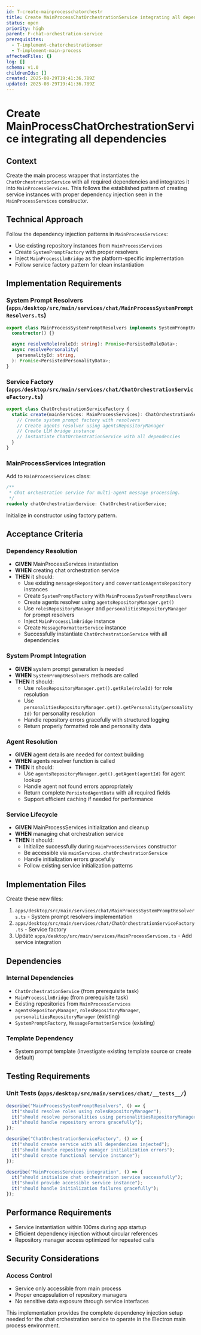 ```yaml
---
id: T-create-mainprocesschatorchestr
title: Create MainProcessChatOrchestrationService integrating all dependencies
status: open
priority: high
parent: F-chat-orchestration-service
prerequisites:
  - T-implement-chatorchestrationser
  - T-implement-main-process
affectedFiles: {}
log: []
schema: v1.0
childrenIds: []
created: 2025-08-29T19:41:36.789Z
updated: 2025-08-29T19:41:36.789Z
---
```


# Create MainProcessChatOrchestrationService integrating all dependencies

## Context

Create the main process wrapper that instantiates the `ChatOrchestrationService` with all required dependencies and integrates it into `MainProcessServices`. This follows the established pattern of creating service instances with proper dependency injection seen in the `MainProcessServices` constructor.

## Technical Approach

Follow the dependency injection patterns in `MainProcessServices`:

- Use existing repository instances from `MainProcessServices`
- Create `SystemPromptFactory` with proper resolvers
- Inject `MainProcessLlmBridge` as the platform-specific implementation
- Follow service factory pattern for clean instantiation

## Implementation Requirements

### System Prompt Resolvers (`apps/desktop/src/main/services/chat/MainProcessSystemPromptResolvers.ts`)

```typescript
export class MainProcessSystemPromptResolvers implements SystemPromptResolvers {
  constructor() {}

  async resolveRole(roleId: string): Promise<PersistedRoleData>;
  async resolvePersonality(
    personalityId: string,
  ): Promise<PersistedPersonalityData>;
}
```

### Service Factory (`apps/desktop/src/main/services/chat/ChatOrchestrationServiceFactory.ts`)

```typescript
export class ChatOrchestrationServiceFactory {
  static create(mainServices: MainProcessServices): ChatOrchestrationService {
    // Create system prompt factory with resolvers
    // Create agents resolver using agentsRepositoryManager
    // Create LLM bridge instance
    // Instantiate ChatOrchestrationService with all dependencies
  }
}
```

### MainProcessServices Integration

Add to `MainProcessServices` class:

```typescript
/**
 * Chat orchestration service for multi-agent message processing.
 */
readonly chatOrchestrationService: ChatOrchestrationService;
```

Initialize in constructor using factory pattern.

## Acceptance Criteria

### Dependency Resolution

- **GIVEN** MainProcessServices instantiation
- **WHEN** creating chat orchestration service
- **THEN** it should:
  - Use existing `messagesRepository` and `conversationAgentsRepository` instances
  - Create `SystemPromptFactory` with `MainProcessSystemPromptResolvers`
  - Create agents resolver using `agentsRepositoryManager.get()`
  - Use `rolesRepositoryManager` and `personalitiesRepositoryManager` for prompt resolvers
  - Inject `MainProcessLlmBridge` instance
  - Create `MessageFormatterService` instance
  - Successfully instantiate `ChatOrchestrationService` with all dependencies

### System Prompt Integration

- **GIVEN** system prompt generation is needed
- **WHEN** `SystemPromptResolvers` methods are called
- **THEN** it should:
  - Use `rolesRepositoryManager.get().getRole(roleId)` for role resolution
  - Use `personalitiesRepositoryManager.get().getPersonality(personalityId)` for personality resolution
  - Handle repository errors gracefully with structured logging
  - Return properly formatted role and personality data

### Agent Resolution

- **GIVEN** agent details are needed for context building
- **WHEN** agents resolver function is called
- **THEN** it should:
  - Use `agentsRepositoryManager.get().getAgent(agentId)` for agent lookup
  - Handle agent not found errors appropriately
  - Return complete `PersistedAgentData` with all required fields
  - Support efficient caching if needed for performance

### Service Lifecycle

- **GIVEN** MainProcessServices initialization and cleanup
- **WHEN** managing chat orchestration service
- **THEN** it should:
  - Initialize successfully during `MainProcessServices` constructor
  - Be accessible via `mainServices.chatOrchestrationService`
  - Handle initialization errors gracefully
  - Follow existing service initialization patterns

## Implementation Files

Create these new files:

1. `apps/desktop/src/main/services/chat/MainProcessSystemPromptResolvers.ts` - System prompt resolvers implementation
2. `apps/desktop/src/main/services/chat/ChatOrchestrationServiceFactory.ts` - Service factory
3. Update `apps/desktop/src/main/services/MainProcessServices.ts` - Add service integration

## Dependencies

### Internal Dependencies

- `ChatOrchestrationService` (from prerequisite task)
- `MainProcessLlmBridge` (from prerequisite task)
- Existing repositories from `MainProcessServices`
- `agentsRepositoryManager`, `rolesRepositoryManager`, `personalitiesRepositoryManager` (existing)
- `SystemPromptFactory`, `MessageFormatterService` (existing)

### Template Dependency

- System prompt template (investigate existing template source or create default)

## Testing Requirements

### Unit Tests (`apps/desktop/src/main/services/chat/__tests__/`)

```typescript
describe("MainProcessSystemPromptResolvers", () => {
  it("should resolve roles using rolesRepositoryManager");
  it("should resolve personalities using personalitiesRepositoryManager");
  it("should handle repository errors gracefully");
});

describe("ChatOrchestrationServiceFactory", () => {
  it("should create service with all dependencies injected");
  it("should handle repository manager initialization errors");
  it("should create functional service instance");
});

describe("MainProcessServices integration", () => {
  it("should initialize chat orchestration service successfully");
  it("should provide accessible service instance");
  it("should handle initialization failures gracefully");
});
```

## Performance Requirements

- Service instantiation within 100ms during app startup
- Efficient dependency injection without circular references
- Repository manager access optimized for repeated calls

## Security Considerations

### Access Control

- Service only accessible from main process
- Proper encapsulation of repository managers
- No sensitive data exposure through service interfaces

This implementation provides the complete dependency injection setup needed for the chat orchestration service to operate in the Electron main process environment.
